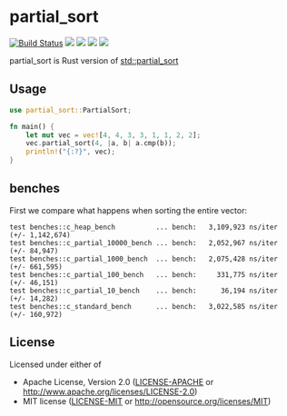 # partial_sort

[![Build Status](https://travis-ci.org/benashford/rust-partial_sort.svg?branch=master)](https://travis-ci.org/benashford/rust-partial_sort)
[![](http://meritbadge.herokuapp.com/partial_sort)](https://crates.io/crates/partial_sort)
[![](https://img.shields.io/crates/d/partial_sort.svg)](https://crates.io/crates/partial_sort)
[![](https://img.shields.io/crates/dv/partial_sort.svg)](https://crates.io/crates/partial_sort)
[![](https://docs.rs/partial_sort/badge.svg)](https://docs.rs/partial_sort/)


partial_sort is Rust version of [std::partial_sort](https://en.cppreference.com/w/cpp/algorithm/partial_sort)

## Usage

```rust 
use partial_sort::PartialSort;

fn main() {
    let mut vec = vec![4, 4, 3, 3, 1, 1, 2, 2];
    vec.partial_sort(4, |a, b| a.cmp(b));
    println!("{:?}", vec);
}

```


## benches
First we compare what happens when sorting the entire vector:

```
test benches::c_heap_bench          ... bench:   3,109,923 ns/iter (+/- 1,142,674)
test benches::c_partial_10000_bench ... bench:   2,052,967 ns/iter (+/- 84,947)
test benches::c_partial_1000_bench  ... bench:   2,075,428 ns/iter (+/- 661,595)
test benches::c_partial_100_bench   ... bench:     331,775 ns/iter (+/- 46,151)
test benches::c_partial_10_bench    ... bench:      36,194 ns/iter (+/- 14,282)
test benches::c_standard_bench      ... bench:   3,022,585 ns/iter (+/- 160,972)
```


## License

Licensed under either of

* Apache License, Version 2.0 ([LICENSE-APACHE](LICENSE-APACHE) or http://www.apache.org/licenses/LICENSE-2.0)
* MIT license ([LICENSE-MIT](LICENSE-MIT) or http://opensource.org/licenses/MIT)